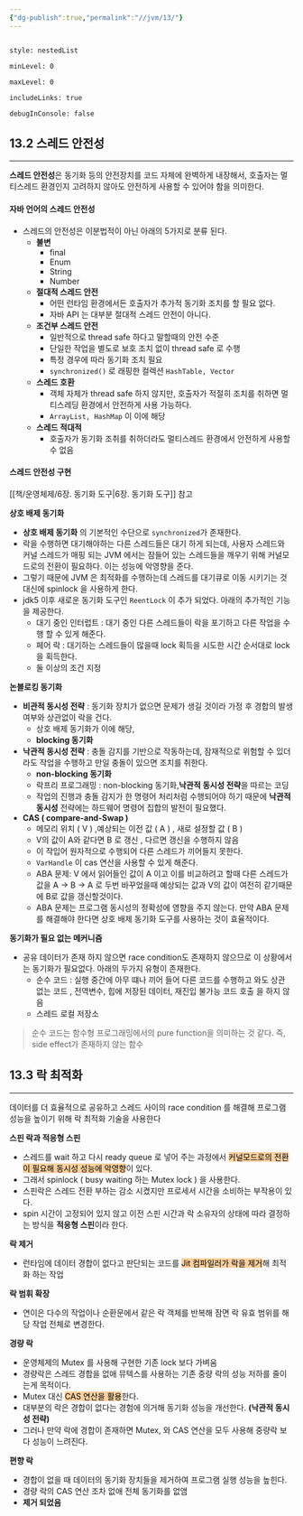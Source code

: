 ```yaml
---
{"dg-publish":true,"permalink":"//jvm/13/"}
---
```



```table-of-contents

style: nestedList

minLevel: 0

maxLevel: 0

includeLinks: true

debugInConsole: false

```
## 13.2 스레드 안전성
---
**스레드 안전성**은 동기화 등의 안전장치를 코드 자체에 완벽하게 내장해서, 호출자는 멀티스레드 환경인지 고려하지 않아도 안전하게 사용할 수 있어야 함을 의미한다.

#### 자바 언어의 스레드 안전성
- 스레드의 안전성은 이분법적이 아닌 아래의 5가지로 분류 된다.
	- **불변**
		- final
		- Enum
		- String
		- Number
	- **절대적 스레드 안전**
	  - 어떤 런타임 환경에서든 호출자가 추가적 동기화 조치를 할 필요 없다.
	  - 자바 API 는 대부분 절대적 스레드 안전이 아니다.
	- **조건부 스레드 안전**
		- 일반적으로 thread safe 하다고 말할때의 안전 수준
		- 단일한 작업을 별도로 보호 조치 없이 thread safe 로 수행
		- 특정 경우에 따라 동기화 조치 필요
		- `synchronized()` 로 래핑한 컬렉션 `HashTable, Vector`
	- **스레드 호환**
		- 객체 자체가 thread safe 하지 않지만, 호출자가 적절히 조치를 취하면 멀티스레딩 환경에서 안전하게 사용 가능하다.
		- `ArrayList, HashMap` 이 이에 해당
	- **스레드 적대적**
		- 호출자가 동기화 조취를 취하더라도 멀티스레드 환경에서 안전하게 사용할 수 없음




#### 스레드 안전성 구현

[[책/운영체제/6장. 동기화 도구\|6장. 동기화 도구]] 참고

**상호 배제 동기화**
- **상호 배제 동기화** 의 기본적인 수단으로 `synchronized`가 존재한다.
- 락을 수행하면 대기해야하는 다른 스레드들은 대기 하게 되는데, 사용자 스레드와 커널 스레드가 매핑 되는 JVM 에서는 잠들어 있는 스레드들을 깨우기 위해 커널모드로의 전환이 필요하다. 이는 성능에 악영향을 준다.
- 그렇기 때문에 JVM 은 최적화를 수행하는데 스레드를 대기큐로 이동 시키기는 것 대신에 spinlock 을 사용하게 한다.
- jdk5 이후 새로운 동기화 도구인 `ReentLock` 이 추가 되었다. 아래의 추가적인 기능을 제공한다.
	- 대기 중인 인터럽트 : 대기 중인 다른 스레드들이 락을 포기하고 다른 작업을 수행 할 수 있게 해준다.
	- 페어 락 : 대기하는 스레드들이 많을때 lock 획득을 시도한 시간 순서대로  lock 을 획득한다.
	- 둘 이상의 조건 지정


**논블로킹 동기화**
- **비관적 동시성 전략**  : 동기화 장치가 없으면 문제가 생길 것이라 가정 후 경합의 발생 여부와 상관없이 락을 건다. 
	- 상호 배제 동기화가 이에 해당, 
	- **blocking 동기화**
- **낙관적 동시성 전략** : 충돌 감지를 기반으로 작동하는데, 잠재적으로 위험할 수 있더라도 작업을 수행하고 만일 충돌이 있으면 조치를 취한다. 
	- **non-blocking 동기화** 
	- 락프리 프로그래밍 : non-blocking 동기화,**낙관적 동시성 전략**을 따르는 코딩
	- 작업의 진행과 충돌 감지가 한 명령어 처리처럼 수행되어야 하기 때문에 **낙관적 동시성** 전략에는 하드웨어 명령어 집합의 발전이 필요했다.
- **CAS ( compare-and-Swap )**
	- 메모리 위치 ( V ) ,예상되는 이전 값 ( A ) , 새로 설정할 값 ( B )
	- V의 값이 A와 같다면 B 로 갱신 , 다르면 갱신을 수행하지 않음
	- 이 작입어 원자적으로 수행되어 다른 스레드가 끼어들지 못한다.
	- `VarHandle` 이 cas 연산을 사용할 수 있게 해준다.
	- ABA 문제: V 에서 읽어들인 값이 A 이고 이를 비교하려고 할때 다른 스레드가 값을 A -> B -> A 로 두번 바꾸었을때 예상되는 값과 V의 값이 여전히 같기때문에 B로 값을 갱신할것이다.
	- ABA 문제는 프로그램 동시성의 정확성에 영향을 주지 않는다. 만약 ABA 문제를 해결해야 한다면 상호 배제 동기화 도구를 사용하는 것이 효율적이다.

**동기화가 필요 없는 메커니즘**
- 공유 데이터가 존재 하지 않으면 race condition도 존재하지 않으므로 이 상황에서는 동기화가 필요없다. 아래의 두가지 유형이 존재한다.
	- 순수 코드 : 실행 중간에 아무 떄나 끼어 들어 다른 코드를 수행하고 와도 상관 없는 코드 , 전역변수, 힙에 저장된 데이터, 재진입 불가능 코드 호출 을 하지 않음
	- 스레드 로컬 저장소 
> 순수 코드는 함수형 프로그래밍에서의 pure function을 의미하는 것 같다. 즉, side effect가 존재하지 않는 함수 


## 13.3 락 최적화
---
데이터를 더 효율적으로 공유하고 스레드 사이의 race condition 를 해결해 프로그램 성능을 높이기 위해 락 최적화 기술을 사용한다



**스핀 락과 적응형 스핀**
- 스레드를 wait 하고 다시 ready queue 로 넣어 주는 과정에서 <mark style="background: #FFB86CA6;">커널모드로의 전환이 필요해 동시성 성능에 악영향</mark>이 있다.
- 그래서 spinlock ( busy waiting 하는 Mutex lock ) 을 사용한다.
- 스핀락은 스레드 전환 부하는 감소 시켰지만 프로세서 시간을 소비하는 부작용이 있다.
- spin 시간이 고정되어 있지 않고 이전 스핀 시간과 락 소유자의 상태에 따라 결정하는 방식을 **적응형 스핀**이라 한다.

**락 제거**
- 런타임에 데이터 경합이 없다고 판단되는 코드를 <mark style="background: #FFB86CA6;">Jit 컴파일러가 락을 제거</mark>해 최적화 하는 작업

**락 범휘 확장**
- 연이은 다수의 작업이나 순환문에서 같은 락 객체를 반복해 잠면 락 유효 범위를 해당 작업 전체로 변경한다.

**경량 락**
- 운영체제의 Mutex 를 사용해 구현한 기존 lock 보다 가벼움
- 경량락은 스레드 경합을 없애 뮤텍스를 사용하는 기존 중량 락의 성능 저하를 줄이는게 목적이다.
- Mutex 대신 <mark style="background: #FFB86CA6;">CAS 연산을 활용</mark>한다.
- 대부분의 락은 경합이 없다는 경험에 의거해 동기화 성능을 개선한다. **(낙관적 동시성 전략)**
- 그러나 만약 락에 경합이 존재하면 Mutex, 와 CAS 연산을 모두 사용해 중량락 보다 성능이 느려진다.


**편향 락**
- 경합이 없을 때 데이터의 동기화 장치들을 제거하여 프로그램 실행 성능을 높힌다.
- 경량 락의 CAS 연산 조차 없애 전체 동기화를 없앰
- **제거 되었음**




